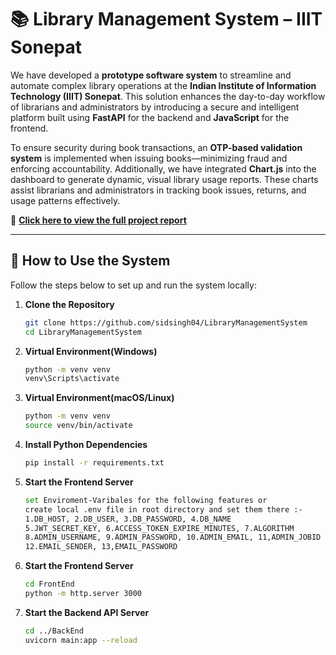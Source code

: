 # 📚 Library Management System – IIIT Sonepat

We have developed a **prototype software system** to streamline and automate complex library operations at the **Indian Institute of Information Technology (IIIT) Sonepat**. This solution enhances the day-to-day workflow of librarians and administrators by introducing a secure and intelligent platform built using **FastAPI** for the backend and **JavaScript** for the frontend.

To ensure security during book transactions, an **OTP-based validation system** is implemented when issuing books—minimizing fraud and enforcing accountability. Additionally, we have integrated **Chart.js** into the dashboard to generate dynamic, visual library usage reports. These charts assist librarians and administrators in tracking book issues, returns, and usage patterns effectively.

📄 [**Click here to view the full project report**](https://github.com/sankhadeeproycbowdhury/LIbraryManagementSystem/blob/main/Report.pdf)

---

## 🚀 How to Use the System

Follow the steps below to set up and run the system locally:

1. **Clone the Repository**
   ```bash
   git clone https://github.com/sidsingh04/LibraryManagementSystem
   cd LibraryManagementSystem

2. **Virtual Environment(Windows)**
   ```bash
   python -m venv venv
   venv\Scripts\activate
   
3. **Virtual Environment(macOS/Linux)**
   ```bash
   python -m venv venv
   source venv/bin/activate
   
4. **Install Python Dependencies**
    ```bash
    pip install -r requirements.txt

5. **Start the Frontend Server**
    ```bash
    set Enviroment-Varibales for the following features or
    create local .env file in root directory and set them there :-
    1.DB_HOST, 2.DB_USER, 3.DB_PASSWORD, 4.DB_NAME
    5.JWT_SECRET_KEY, 6.ACCESS_TOKEN_EXPIRE_MINUTES, 7.ALGORITHM
    8.ADMIN_USERNAME, 9.ADMIN_PASSWORD, 10.ADMIN_EMAIL, 11,ADMIN_JOBID
    12.EMAIL_SENDER, 13,EMAIL_PASSWORD

6. **Start the Frontend Server**
    ```bash
    cd FrontEnd
    python -m http.server 3000

7. **Start the Backend API Server**
    ```bash
    cd ../BackEnd
    uvicorn main:app --reload
